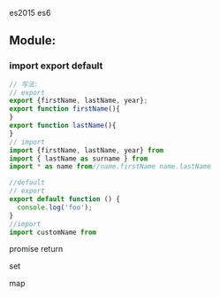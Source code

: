 es2015 es6

## Module:

### import export default

```javascript
// 写法:
// export
export {firstName, lastName, year};
export function firstName(){
}
export function lastName(){
}
// import
import {firstName, lastName, year} from 
import { lastName as surname } from
import * as name from//name.firstName name.lastName
```

```javascript
//default
// export
export default function () {
  console.log('foo');
}
//import
import customName from 
```




promise 
return








set 


map